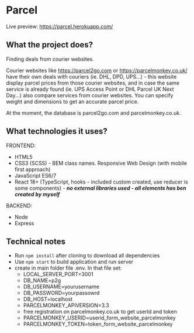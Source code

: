 # Parcel
Live preview: https://parcel.herokuapp.com/ 

## What the project does?

Finding deals from courier websites.

Courier websites like https://parcel2go.com or https://parcelmonkey.co.uk/ have their own deals with couriers (ie. DHL, DPD, UPS...) - this website display parcel prices from those courier websites, and in case the same service is already found (ie. UPS Access Point or DHL Parcel UK Next Day...) also compare services from courier websites. You can specify weight and dimensions to get an accurate parcel price.

At the moment, the database is parcel2go.com and parcelmonkey.co.uk.


## What technologies it uses?

FRONTEND:
- HTML5 
- CSS3 (SCSS) - BEM class names. Responsive Web Design (with mobile first approach)
- JavaScript ES6/7
- React 18+ (TypeScript, hooks - included custom created, use reducer is some components) - ***no external libraries used - all elements has ben created by myself***

BACKEND:
- Node
- Express

## Technical notes


- Run `npm install` after cloning to download all dependencies
- Use `npm start` to build application and run server
- create in main folder file .env. In that file set:
    - LOCAL_SERVER_PORT=3001
    - DB_NAME=p2g
    - DB_USERNAME=yourusername
    - DB_PASSWORD=yourpassowrd
    - DB_HOST=localhost
    - PARCELMONKEY_APIVERSION=3.3
    - free registration on parcelmonkey.co.uk to get userId and token 
    - PARCELMONKEY_USERID=userid_form_website_parcelmonkey
    - PARCELMONKEY_TOKEN=token_form_website_parcelmonkey
